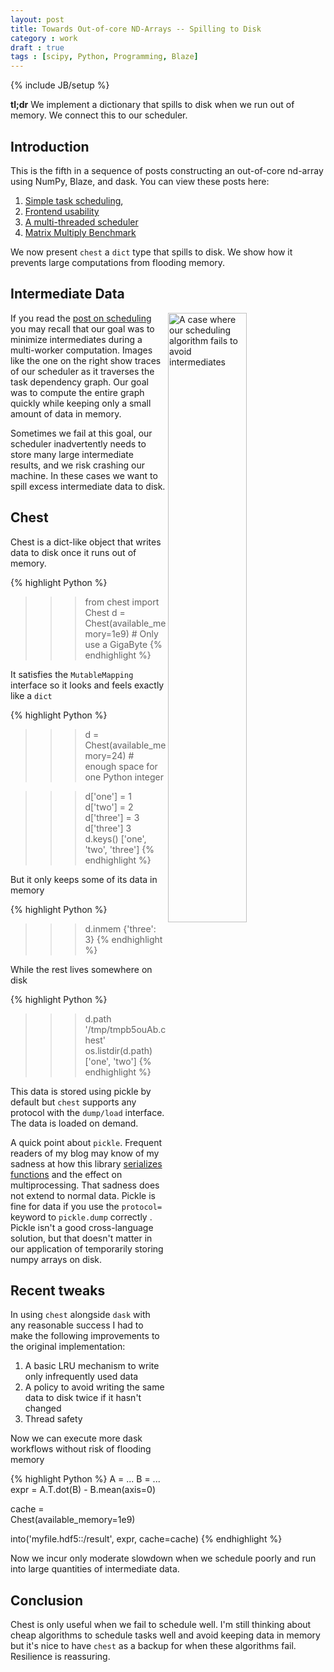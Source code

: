 ```yaml
---
layout: post
title: Towards Out-of-core ND-Arrays -- Spilling to Disk
category : work
draft : true
tags : [scipy, Python, Programming, Blaze]
---
```

{% include JB/setup %}

**tl;dr** We implement a dictionary that spills to disk when we run out of
memory.  We connect this to our scheduler.

Introduction
------------

This is the fifth in a sequence of posts constructing an out-of-core nd-array
using NumPy, Blaze, and dask.  You can view these posts here:

1. [Simple task scheduling](http://matthewrocklin.com/blog/work/2014/12/27/Towards-OOC/),
2. [Frontend usability](http://matthewrocklin.com/blog/work/2014/12/30/Towards-OOC-Frontend/)
3. [A multi-threaded scheduler](http://matthewrocklin.com/blog/work/2015/01/06/Towards-OOC-Scheduling/)
4. [Matrix Multiply Benchmark](http://matthewrocklin.com/blog/work/2015/01/15/Towards-OOC-MatMul/)

We now present `chest` a `dict` type that spills to disk.  We show how it
prevents large computations from flooding memory.


Intermediate Data
-----------------

<img src="{{ BASE_PATH }}/images/dask/fail-case.gif"
      align="right"
      width="50%"
      alt="A case where our scheduling algorithm fails to avoid intermediates">

If you read the
[post on scheduling](http://matthewrocklin.com/blog/work/2015/01/06/Towards-OOC-Scheduling/)
you may recall that our goal was to minimize intermediates during a
multi-worker computation.  Images like the one on the right show traces of our
scheduler as it traverses the task dependency graph.  Our goal was to compute
the entire graph quickly while keeping only a small amount of data in memory.

Sometimes we fail at this goal, our scheduler inadvertently needs to store
many large intermediate results, and we risk crashing our machine.  In these
cases we want to spill excess intermediate data to disk.


Chest
-----

Chest is a dict-like object that writes data to disk once it runs out of
memory.

{% highlight Python %}
>>> from chest import Chest
>>> d = Chest(available_memory=1e9)  # Only use a GigaByte
{% endhighlight %}

It satisfies the `MutableMapping` interface so it looks and feels exactly like
a `dict`

{% highlight Python %}
>>> d = Chest(available_memory=24)  # enough space for one Python integer

>>> d['one'] = 1
>>> d['two'] = 2
>>> d['three'] = 3
>>> d['three']
3
>>> d.keys()
['one', 'two', 'three']
{% endhighlight %}

But it only keeps some of its data in memory

{% highlight Python %}
>>> d.inmem
{'three': 3}
{% endhighlight %}

While the rest lives somewhere on disk

{% highlight Python %}
>>> d.path
'/tmp/tmpb5ouAb.chest'
>>> os.listdir(d.path)
['one', 'two']
{% endhighlight %}

This data is stored using pickle by default but `chest` supports any protocol
with the `dump/load` interface.  The data is loaded on demand.

A quick point about `pickle`.  Frequent readers of my blog may know of my
sadness at how this library
[serializes functions](http://matthewrocklin.com/blog/work/2013/12/05/Parallelism-and-Serialization/)
and the effect on multiprocessing.
That sadness does not extend to normal data.  Pickle is fine for data if you
use the `protocol=` keyword to `pickle.dump` correctly .  Pickle isn't a good
cross-language solution, but that doesn't matter in our application of
temporarily storing numpy arrays on disk.


Recent tweaks
-------------

In using `chest` alongside `dask` with any reasonable success I had to make the
following improvements to the original implementation:

1.  A basic LRU mechanism to write only infrequently used data
2.  A policy to avoid writing the same data to disk twice if it hasn't changed
3.  Thread safety

Now we can execute more dask workflows without risk of flooding memory

{% highlight Python %}
A = ...
B = ...
expr = A.T.dot(B) - B.mean(axis=0)

cache = Chest(available_memory=1e9)

into('myfile.hdf5::/result', expr, cache=cache)
{% endhighlight %}

Now we incur only moderate slowdown when we schedule poorly and run into large
quantities of intermediate data.


Conclusion
----------

Chest is only useful when we fail to schedule well.  I'm still thinking about
cheap algorithms to schedule tasks well and avoid keeping data in memory but
it's nice to have `chest` as a backup for when these algorithms fail.
Resilience is reassuring.
